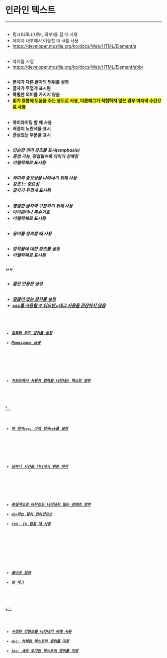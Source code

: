# 인라인 텍스트
---

## <a>
* 링크(URL)(내부, 외부)를 걸 때 사용
* 페이지 내부에서 이동할 때 id를 사용
* https://developer.mozilla.org/ko/docs/Web/HTML/Element/a

## <abbr>
* 약어를 지정
* https://developer.mozilla.org/ko/docs/Web/HTML/Element/abbr

## <b>
* 문체가 다른 글자의 범위를 설정
* 글자가 두껍게 표시됨
* 특별한 의미를 가지지 않음
* <mark>읽기 흐름에 도움을 주는 용도로 사용, 다른태그가 적합하지 않은 경우 마지막 수단으로 사용</mark>

## <mark>
* 하이라이팅 할 때 사용
* 배경이 노란색을 표시
* 관심있는 부분을 표시

## <em>
* 단순한 의미 강조를 표시(emphasis)
* 중첩 가능, 중첩될수록 의미가 강해짐
* 이탤릭체로 표시됨

## <strong>
* 의미의 중요성을 나타내기 위해 사용
* 강조 != 중요성
* 글자가 두껍게 표시됨

## <i>
* 평범한 글자와 구분하기 위해 사용
* 아이콘이나 특수기호
* 이탤릭체로 표시됨

## <dfn>
* 용어를 정의할 때 사용

## <cite>
* 창작물에 대한 참조를 설정
* 이랠릭체로 표시됨

## <q>
* 짧은 인용문 설정

## <u>
* 밑줄이 있는 글자를 설정
* css를 사용할 수 있으면 `u`태그 사용을 권장하지 않음

## <code>
* 컴퓨터 코드 범위를 설정
* Monospace 글꼴

## <kbd>
* 키보드에서 사용자 입력을 나타내는 텍스트 범위

## <sup>, <sub>
* 위 첨자`sup`, 아래 첨자`sub`를 설정

## <time>
* 날짜나 시간을 나타내기 위한 목적

## <span>
* 본질적으로 아무것도 나타내지 않는 콘텐츠 영역
* `div`와는 달리 인라인요소
* css, js 입힐 때 사용

## <br />
* 줄바꿈 설정
* 빈 태그

## <del>, <ins>
* 수정된 컨텐츠를 나타내기 위해 사용
* `del`: 삭제된 텍스트의 범위를 지정
* `ins`: 새로 추가된 텍스트의 범위를 지정
